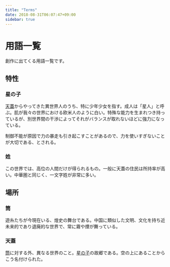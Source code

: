 ```yaml
---
title: "Terms"
date: 2018-08-31T06:07:47+09:00
sidebar: true
---
```


# 用語一覧 #
創作に出てくる用語一覧です。
<!--more-->

## 特性 ##

### 星の子 ###
[天蓋](#天蓋)からやってきた異世界人のうち、特に少年少女を指す。成人は「星人」と呼ぶ。肌が我々の世界における欧米人のように白い。特殊な能力を生まれつき持っているが、別世界間の干渉によってそれがバランスが取れないほどに強力になっている。

制御不能が原因で力の暴走も引き起こすことがあるので、力を使いすぎないことが大切である、とされる。

### 姓 ###
この世界では、高位の人間だけが得られるもの。一般に天蓋の住民は所持率が高い。中華圏と同じく、一文字姓が非常に多い。

## 場所 ##

### 筒 ###

遊糸たちが今現在いる、煌史の舞台である。中国に類似した文明、文化を持ち近未来的であり退廃的な世界で、常に霧や煙が舞っている。

### 天蓋 ###

[筒](#筒)に対する外、異なる世界のこと。[星の子](#星の子)の故郷である。空の上にあることからこう名付けられた。
